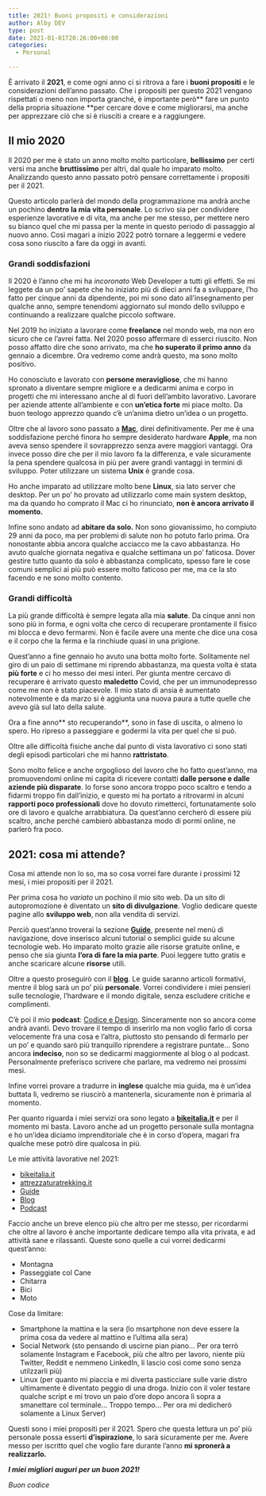 ```yaml
---
title: 2021! Buoni propositi e considerazioni
author: Alby DEV
type: post
date: 2021-01-01T20:26:00+00:00
categories:
  - Personal

---
```

È arrivato il **2021**, e come ogni anno ci si ritrova a fare i **buoni propositi** e le considerazioni dell’anno passato. Che i propositi per questo 2021 vengano rispettati o meno non importa granché, è importante però** fare un punto della propria situazione **per cercare dove e come migliorarsi, ma anche per apprezzare ciò che si è riusciti a creare e a raggiungere.

## Il mio 2020

Il 2020 per me è stato un anno molto molto particolare, **bellissimo** per certi versi ma anche **bruttissimo** per altri, dal quale ho imparato molto. Analizzando questo anno passato potrò pensare correttamente i propositi per il 2021.

Questo articolo parlerà del mondo della programmazione ma andrà anche un pochino **dentro la mia vita personale**. Lo scrivo sia per condividere esperienze lavorative e di vita, ma anche per me stesso, per mettere nero su bianco quel che mi passa per la mente in questo periodo di passaggio al nuovo anno. Così magari a inizio 2022 potrò tornare a leggermi e vedere cosa sono riuscito a fare da oggi in avanti.

### Grandi soddisfazioni

Il 2020 è l’anno che mi ha _incoronato_ Web Developer a tutti gli effetti. Se mi leggete da un po’ sapete che ho iniziato più di dieci anni fa a sviluppare, l’ho fatto per cinque anni da dipendente, poi mi sono dato all’insegnamento per qualche anno, sempre tenendomi aggiornato sul mondo dello sviluppo e continuando a realizzare qualche piccolo software.

Nel 2019 ho iniziato a lavorare come **freelance** nel mondo web, ma non ero sicuro che ce l’avrei fatta. Nel 2020 posso affermare di esserci riuscito. Non posso affatto dire che sono arrivato, ma che **ho superato il primo anno** da gennaio a dicembre. Ora vedremo come andrà questo, ma sono molto positivo.

Ho conosciuto e lavorato con **persone meravigliose**, che mi hanno spronato a diventare sempre migliore e a dedicarmi anima e corpo in progetti che mi interessano anche al di fuori dell’ambito lavorativo. Lavorare per aziende attente all’ambiente e con **un’etica forte** mi piace molto. Da buon teologo apprezzo quando c’è un’anima dietro un’idea o un progetto.

Oltre che al lavoro sono passato a **[Mac][1]**, direi definitivamente. Per me è una soddisfazione perché finora ho sempre desiderato hardware **Apple**, ma non aveva senso spendere il sovrapprezzo senza avere maggiori vantaggi. Ora invece posso dire che per il mio lavoro fa la differenza, e vale sicuramente la pena spendere qualcosa in più per avere grandi vantaggi in termini di sviluppo. Poter utilizzare un sistema **Unix** è grande cosa.

Ho anche imparato ad utilizzare molto bene **Linux**, sia lato server che desktop. Per un po’ ho provato ad utilizzarlo come main system desktop, ma da quando ho comprato il Mac ci ho rinunciato, **non è ancora arrivato il momento.**

Infine sono andato ad **abitare da solo.** Non sono giovanissimo, ho compiuto 29 anni da poco, ma per problemi di salute non ho potuto farlo prima. Ora nonostante abbia ancora qualche acciacco me la cavo abbastanza. Ho avuto qualche giornata negativa e qualche settimana un po’ faticosa. Dover gestire tutto quanto da solo è abbastanza complicato, spesso fare le cose comuni semplici ai più può essere molto faticoso per me, ma ce la sto facendo e ne sono molto contento.

### Grandi difficoltà

La più grande difficoltà è sempre legata alla mia **salute**. Da cinque anni non sono più in forma, e ogni volta che cerco di recuperare prontamente il fisico mi blocca e devo fermarmi. Non è facile avere una mente che dice una cosa e il corpo che la ferma e la rinchiude quasi in una prigione.

Quest’anno a fine gennaio ho avuto una botta molto forte. Solitamente nel giro di un paio di settimane mi riprendo abbastanza, ma questa volta è stata **più forte** e ci ho messo dei mesi interi. Per giunta mentre cercavo di recuperare è arrivato questo **maledetto** Covid, che per un immunodepresso come me non è stato piacevole. Il mio stato di ansia è aumentato notevolmente e da marzo si è aggiunta una nuova paura a tutte quelle che avevo già sul lato della salute.

Ora a fine anno** sto recuperando**, sono in fase di uscita, o almeno lo spero. Ho ripreso a passeggiare e godermi la vita per quel che si può.

Oltre alle difficoltà fisiche anche dal punto di vista lavorativo ci sono stati degli episodi particolari che mi hanno **rattristato**.

Sono molto felice e anche orgoglioso del lavoro che ho fatto quest’anno, ma promuovendomi online mi capita di ricevere contatti **dalle persone e dalle aziende più disparate**. Io forse sono ancora troppo poco scaltro e tendo a fidarmi troppo fin dall’inizio, e questo mi ha portato a ritrovarmi in alcuni **rapporti poco professionali** dove ho dovuto rimetterci, fortunatamente solo ore di lavoro e qualche arrabbiatura. Da quest’anno cercherò di essere più scaltro, anche perché cambierò abbastanza modo di pormi online, ne parlerò fra poco.

## 2021: cosa mi attende?

Cosa mi attende non lo so, ma so cosa vorrei fare durante i prossimi 12 mesi, i miei propositi per il 2021.

Per prima cosa ho _variato_ un pochino il mio sito web. Da un sito di autopromozione è diventato un **sito di divulgazione**. Voglio dedicare queste pagine allo **sviluppo web**, non alla vendita di servizi.

Perciò quest’anno troverai la sezione **[Guide][2]**, presente nel menù di navigazione, dove inserisco alcuni tutorial o semplici guide su alcune tecnologie web. Ho imparato molto grazie alle risorse gratuite online, e penso che sia giunta **l’ora di fare la mia parte**. Puoi leggere tutto gratis e anche scaricare alcune **risorse** utili.

Oltre a questo proseguirò con il **[blog][3]**. Le guide saranno articoli formativi, mentre il blog sarà un po’ più **personale**. Vorrei condividere i miei pensieri sulle tecnologie, l’hardware e il mondo digitale, senza escludere critiche e complimenti.

C’è poi il mio **podcast**: <a href="https://open.spotify.com/show/546eUw3PsRI1HUGbBUeghC" target="_blank" rel="noreferrer noopener">Codice e Design</a>. Sinceramente non so ancora come andrà avanti. Devo trovare il tempo di inserirlo ma non voglio farlo di corsa velocemente fra una cosa e l’altra, piuttosto sto pensando di fermarlo per un po’ e quando sarò più tranquillo riprendere a registrare puntate… Sono ancora **indeciso**, non so se dedicarmi maggiormente al blog o al podcast. Personalmente preferisco scrivere che parlare, ma vedremo nei prossimi mesi.

Infine vorrei provare a tradurre in **inglese** qualche mia guida, ma è un’idea buttata lì, vedremo se riuscirò a mantenerla, sicuramente non è primaria al momento.

Per quanto riguarda i miei servizi ora sono legato a **<a href="https://bikeitalia.it/" target="_blank" rel="noreferrer noopener">bikeitalia.it</a>** e per il momento mi basta. Lavoro anche ad un progetto personale sulla montagna e ho un’idea diciamo imprenditoriale che è in corso d’opera, magari fra qualche mese potrò dire qualcosa in più.

Le mie attività lavorative nel 2021:

  * <a href="https://bikeitalia.it/" target="_blank" rel="noreferrer noopener">bikeitalia.it</a>
  * <a href="https://attrezzaturatrekking.it/" target="_blank" rel="noreferrer noopener">attrezzaturatrekking.it</a>
  * [Guide][4]
  * [Blo][5]g
  * [Podcast][6]

Faccio anche un breve elenco più che altro per me stesso, per ricordarmi che oltre al lavoro è anche importante dedicare tempo alla vita privata, e ad attività sane e rilassanti. Queste sono quelle a cui vorrei dedicarmi quest’anno:

  * Montagna
  * Passeggiate col Cane
  * Chitarra
  * Bici
  * Moto

Cose da limitare:

  * Smartphone la mattina e la sera (lo msartphone non deve essere la prima cosa da vedere al mattino e l’ultima alla sera)
  * Social Network (sto pensando di uscirne pian piano… Per ora terrò solamente Instagram e Facebook, più che altro per lavoro, niente più Twitter, Reddit e nemmeno LinkedIn, li lascio così come sono senza utilzzarli più)
  * Linux (per quanto mi piaccia e mi diverta pasticciare sulle varie distro ultimamente è diventato peggio di una droga. Inizio con il voler testare qualche script e mi trovo un paio d’ore dopo ancora lì sopra a smanettare col terminale… Troppo tempo… Per ora mi dedicherò solamente a Linux Server)

Questi sono i miei propositi per il 2021. Spero che questa lettura un po’ più personale possa esserti **d’ispirazione**, lo sarà sicuramente per me. Avere messo per iscritto quel che voglio fare durante l’anno **mi spronerà a realizzarlo.**

**_I miei migliori auguri per un buon 2021!_**

_Buon codice_

 [1]: /nuovo-macbook-pro-2020-per-sviluppo-web/
 [2]: /guide
 [3]: /articoli
 [4]: /guide
 [5]: /articli/
 [6]: https://open.spotify.com/show/546eUw3PsRI1HUGbBUeghC